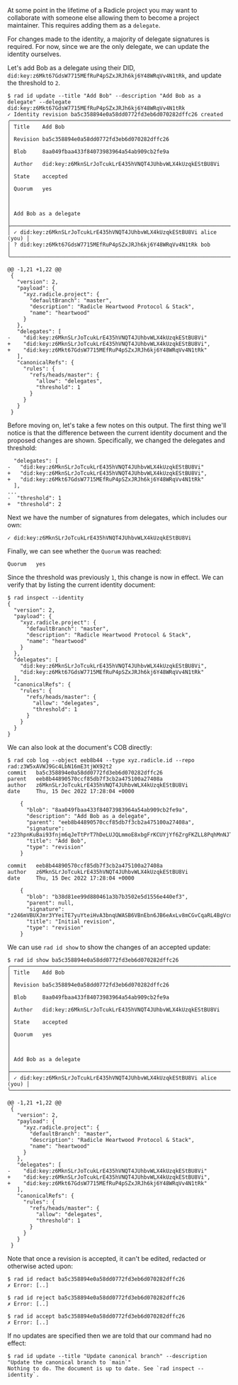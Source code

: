 At some point in the lifetime of a Radicle project you may want to
collaborate with someone else allowing them to become a project
maintainer. This requires adding them as a `delegate`.

For changes made to the identity, a majority of delegate signatures is required.
For now, since we are the only delegate, we can update the identity ourselves.

Let's add Bob as a delegate using their DID,
`did:key:z6Mkt67GdsW7715MEfRuP4pSZxJRJh6kj6Y48WRqVv4N1tRk`, and update the
threshold to `2`.

```
$ rad id update --title "Add Bob" --description "Add Bob as a delegate" --delegate did:key:z6Mkt67GdsW7715MEfRuP4pSZxJRJh6kj6Y48WRqVv4N1tRk
✓ Identity revision ba5c358894e0a58dd0772fd3eb6d070282dffc26 created
╭────────────────────────────────────────────────────────────────────────╮
│ Title    Add Bob                                                       │
│ Revision ba5c358894e0a58dd0772fd3eb6d070282dffc26                      │
│ Blob     8aa049fbaa433f84073983964a54ab909cb2fe9a                      │
│ Author   did:key:z6MknSLrJoTcukLrE435hVNQT4JUhbvWLX4kUzqkEStBU8Vi      │
│ State    accepted                                                      │
│ Quorum   yes                                                           │
│                                                                        │
│ Add Bob as a delegate                                                  │
├────────────────────────────────────────────────────────────────────────┤
│ ✓ did:key:z6MknSLrJoTcukLrE435hVNQT4JUhbvWLX4kUzqkEStBU8Vi alice (you) │
│ ? did:key:z6Mkt67GdsW7715MEfRuP4pSZxJRJh6kj6Y48WRqVv4N1tRk bob         │
╰────────────────────────────────────────────────────────────────────────╯

@@ -1,21 +1,22 @@
 {
   "version": 2,
   "payload": {
     "xyz.radicle.project": {
       "defaultBranch": "master",
       "description": "Radicle Heartwood Protocol & Stack",
       "name": "heartwood"
     }
   },
   "delegates": [
-    "did:key:z6MknSLrJoTcukLrE435hVNQT4JUhbvWLX4kUzqkEStBU8Vi"
+    "did:key:z6MknSLrJoTcukLrE435hVNQT4JUhbvWLX4kUzqkEStBU8Vi",
+    "did:key:z6Mkt67GdsW7715MEfRuP4pSZxJRJh6kj6Y48WRqVv4N1tRk"
   ],
   "canonicalRefs": {
     "rules": {
       "refs/heads/master": {
         "allow": "delegates",
         "threshold": 1
       }
     }
   }
 }
```

Before moving on, let's take a few notes on this output. The first
thing we'll notice is that the difference between the current identity
document and the proposed changes are shown. Specifically, we changed
the delegates and threshold:

      "delegates": [
    -   "did:key:z6MknSLrJoTcukLrE435hVNQT4JUhbvWLX4kUzqkEStBU8Vi"
    +   "did:key:z6MknSLrJoTcukLrE435hVNQT4JUhbvWLX4kUzqkEStBU8Vi",
    +   "did:key:z6Mkt67GdsW7715MEfRuP4pSZxJRJh6kj6Y48WRqVv4N1tRk"
      ],
    ...
    -  "threshold": 1
    +  "threshold": 2

Next we have the number of signatures from delegates, which includes our own:

    ✓ did:key:z6MknSLrJoTcukLrE435hVNQT4JUhbvWLX4kUzqkEStBU8Vi

Finally, we can see whether the `Quorum` was reached:

    Quorum   yes

Since the threshold was previously `1`, this change is now in effect. We
can verify that by listing the current identity document:

```
$ rad inspect --identity
{
  "version": 2,
  "payload": {
    "xyz.radicle.project": {
      "defaultBranch": "master",
      "description": "Radicle Heartwood Protocol & Stack",
      "name": "heartwood"
    }
  },
  "delegates": [
    "did:key:z6MknSLrJoTcukLrE435hVNQT4JUhbvWLX4kUzqkEStBU8Vi",
    "did:key:z6Mkt67GdsW7715MEfRuP4pSZxJRJh6kj6Y48WRqVv4N1tRk"
  ],
  "canonicalRefs": {
    "rules": {
      "refs/heads/master": {
        "allow": "delegates",
        "threshold": 1
      }
    }
  }
}
```

We can also look at the document's COB directly:
```
$ rad cob log --object eeb8b44 --type xyz.radicle.id --repo rad:z3W5xAVWJ9Gc4LbN16mE3tjWX92t2
commit   ba5c358894e0a58dd0772fd3eb6d070282dffc26
parent   eeb8b44890570ccf85db7f3cb2a475100a27408a
author   z6MknSLrJoTcukLrE435hVNQT4JUhbvWLX4kUzqkEStBU8Vi
date     Thu, 15 Dec 2022 17:28:04 +0000

    {
      "blob": "8aa049fbaa433f84073983964a54ab909cb2fe9a",
      "description": "Add Bob as a delegate",
      "parent": "eeb8b44890570ccf85db7f3cb2a475100a27408a",
      "signature": "z23hpnKuBai93fnjm6qJeTtPrT7hDeLUJQLmmoE8xbgFrKCUYjYf6ZrgFKZLL8PqhMnNJTJcfmrZcABUzum2SGiju",
      "title": "Add Bob",
      "type": "revision"
    }

commit   eeb8b44890570ccf85db7f3cb2a475100a27408a
author   z6MknSLrJoTcukLrE435hVNQT4JUhbvWLX4kUzqkEStBU8Vi
date     Thu, 15 Dec 2022 17:28:04 +0000

    {
      "blob": "b38d81ee99d880461a3b7b3502e5d1556e440ef3",
      "parent": null,
      "signature": "z246mVBUXJmr3YYeiTE7yuYteiHvA3bnqUWASB6VBnEbn6JB6eAxLv8mCGvCqaRL4BgVcn1Aho5fnVUqSdhR44SHv",
      "title": "Initial revision",
      "type": "revision"
    }

```

We can use `rad id show` to show the changes of an accepted update:

```
$ rad id show ba5c358894e0a58dd0772fd3eb6d070282dffc26
╭────────────────────────────────────────────────────────────────────────╮
│ Title    Add Bob                                                       │
│ Revision ba5c358894e0a58dd0772fd3eb6d070282dffc26                      │
│ Blob     8aa049fbaa433f84073983964a54ab909cb2fe9a                      │
│ Author   did:key:z6MknSLrJoTcukLrE435hVNQT4JUhbvWLX4kUzqkEStBU8Vi      │
│ State    accepted                                                      │
│ Quorum   yes                                                           │
│                                                                        │
│ Add Bob as a delegate                                                  │
├────────────────────────────────────────────────────────────────────────┤
│ ✓ did:key:z6MknSLrJoTcukLrE435hVNQT4JUhbvWLX4kUzqkEStBU8Vi alice (you) │
╰────────────────────────────────────────────────────────────────────────╯

@@ -1,21 +1,22 @@
 {
   "version": 2,
   "payload": {
     "xyz.radicle.project": {
       "defaultBranch": "master",
       "description": "Radicle Heartwood Protocol & Stack",
       "name": "heartwood"
     }
   },
   "delegates": [
-    "did:key:z6MknSLrJoTcukLrE435hVNQT4JUhbvWLX4kUzqkEStBU8Vi"
+    "did:key:z6MknSLrJoTcukLrE435hVNQT4JUhbvWLX4kUzqkEStBU8Vi",
+    "did:key:z6Mkt67GdsW7715MEfRuP4pSZxJRJh6kj6Y48WRqVv4N1tRk"
   ],
   "canonicalRefs": {
     "rules": {
       "refs/heads/master": {
         "allow": "delegates",
         "threshold": 1
       }
     }
   }
 }
```

Note that once a revision is accepted, it can't be edited, redacted or otherwise
acted upon:

``` (fail)
$ rad id redact ba5c358894e0a58dd0772fd3eb6d070282dffc26
✗ Error: [..]
```
``` (fail)
$ rad id reject ba5c358894e0a58dd0772fd3eb6d070282dffc26
✗ Error: [..]
```
``` (fail)
$ rad id accept ba5c358894e0a58dd0772fd3eb6d070282dffc26
✗ Error: [..]
```

If no updates are specified then we are told that our command had no effect:

```
$ rad id update --title "Update canonical branch" --description "Update the canonical branch to `main`"
Nothing to do. The document is up to date. See `rad inspect --identity`.
```
